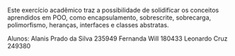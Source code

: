 Este exercício acadêmico traz a possibilidade de solidificar os conceitos aprendidos em POO, como encapsulamento, sobrescrite, sobrecarga, polimorfismo, heranças, interfaces e classes abstratas.

Alunos:
Alanis Prado da Silva  235949
Fernanda Will          180433
Leonardo Cruz          249380
